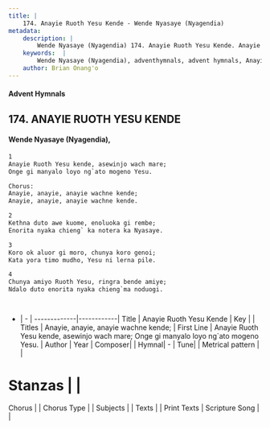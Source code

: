 ```yaml
---
title: |
    174. Anayie Ruoth Yesu Kende - Wende Nyasaye (Nyagendia)
metadata:
    description: |
        Wende Nyasaye (Nyagendia) 174. Anayie Ruoth Yesu Kende. Anayie Ruoth Yesu kende, asewinjo wach mare;  Onge gi manyalo loyo ng`ato mogeno Yesu.  Chorus: Anayie, anayie, anayie wachne kende;  Anayie, anayie, anayie wachne kende.  
    keywords:  |
        Wende Nyasaye (Nyagendia), adventhymnals, advent hymnals, Anayie Ruoth Yesu Kende, Anayie Ruoth Yesu kende, asewinjo wach mare;  Onge gi manyalo loyo ng`ato mogeno Yesu.. Anayie, anayie, anayie wachne kende; 
    author: Brian Onang'o
---
```


#### Advent Hymnals
## 174. ANAYIE RUOTH YESU KENDE
####  Wende Nyasaye (Nyagendia),

```txt
1
Anayie Ruoth Yesu kende, asewinjo wach mare; 
Onge gi manyalo loyo ng`ato mogeno Yesu.

Chorus:
Anayie, anayie, anayie wachne kende; 
Anayie, anayie, anayie wachne kende.

2
Kethna duto awe kuome, enoluoka gi rembe; 
Enorita nyaka chieng` ka notera ka Nyasaye.

3
Koro ok aluor gi moro, chunya koro genoi; 
Kata yora timo mudho, Yesu ni lerna pile.

4
Chunya amiyo Ruoth Yesu, ringra bende amiye; 
Ndalo duto enorita nyaka chieng`ma noduogi.




```

- |   -  |
-------------|------------|
Title | Anayie Ruoth Yesu Kende |
Key |  |
Titles | Anayie, anayie, anayie wachne kende;  |
First Line | Anayie Ruoth Yesu kende, asewinjo wach mare;  Onge gi manyalo loyo ng`ato mogeno Yesu. |
Author | 
Year | 
Composer| |
Hymnal|  - |
Tune|  |
Metrical pattern | |
# Stanzas |  |
Chorus |  |
Chorus Type |  |
Subjects | |
Texts |  |
Print Texts | 
Scripture Song |  |
    
